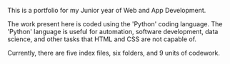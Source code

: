 This is a portfolio for my Junior year of Web and App Development.

The work present here is coded using the 'Python' coding language. The 'Python' language is useful for automation, software development, data science, and other tasks that HTML and CSS are not capable of.

Currently, there are five index files, six folders, and 9 units of codework.
